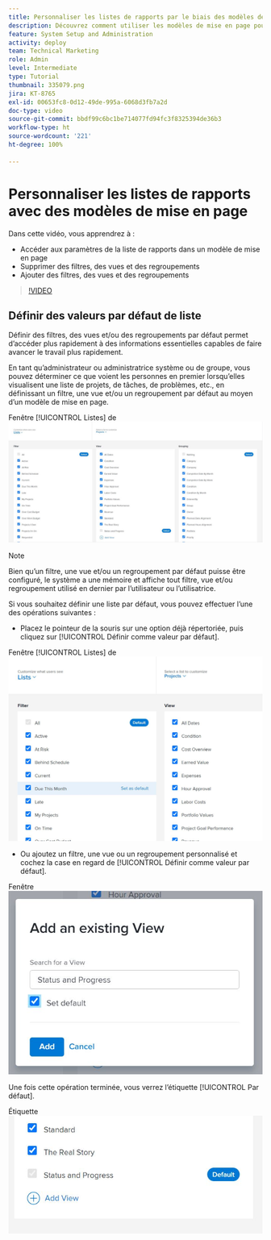 ```yaml
---
title: Personnaliser les listes de rapports par le biais des modèles de mise en page
description: Découvrez comment utiliser les modèles de mise en page pour ajouter et supprimer des filtres, des vues et des groupes provenant des listes de rapports.
feature: System Setup and Administration
activity: deploy
team: Technical Marketing
role: Admin
level: Intermediate
type: Tutorial
thumbnail: 335079.png
jira: KT-8765
exl-id: 00653fc8-0d12-49de-995a-6068d3fb7a2d
doc-type: video
source-git-commit: bbdf99c6bc1be714077fd94fc3f8325394de36b3
workflow-type: ht
source-wordcount: '221'
ht-degree: 100%

---
```


# Personnaliser les listes de rapports avec des modèles de mise en page

Dans cette vidéo, vous apprendrez à :

* Accéder aux paramètres de la liste de rapports dans un modèle de mise en page
* Supprimer des filtres, des vues et des regroupements
* Ajouter des filtres, des vues et des regroupements

>[!VIDEO](https://video.tv.adobe.com/v/3432910/?quality=12&learn=on&enablevpops=1&captions=fre_fr)

## Définir des valeurs par défaut de liste

Définir des filtres, des vues et/ou des regroupements par défaut permet d’accéder plus rapidement à des informations essentielles capables de faire avancer le travail plus rapidement.

En tant qu’administrateur ou administratrice système ou de groupe, vous pouvez déterminer ce que voient les personnes en premier lorsqu’elles visualisent une liste de projets, de tâches, de problèmes, etc., en définissant un filtre, une vue et/ou un regroupement par défaut au moyen d’un modèle de mise en page.

Fenêtre [!UICONTROL Listes] de ![modèles de mise en page](assets/admin-fund-layout-template-default-lists-1-1.JPG)

>[!NOTE]
>
>Bien qu’un filtre, une vue et/ou un regroupement par défaut puisse être configuré, le système a une mémoire et affiche tout filtre, vue et/ou regroupement utilisé en dernier par l’utilisateur ou l’utilisatrice.


Si vous souhaitez définir une liste par défaut, vous pouvez effectuer l’une des opérations suivantes :

* Placez le pointeur de la souris sur une option déjà répertoriée, puis cliquez sur [!UICONTROL Définir comme valeur par défaut].

Fenêtre [!UICONTROL Listes] de ![modèles de mise en page avec [!UICONTROL Définir comme valeur par défaut] visible](assets/admin-fund-layout-template-default-lists-1-2.JPG)

* Ou ajoutez un filtre, une vue ou un regroupement personnalisé et cochez la case en regard de [!UICONTROL Définir comme valeur par défaut].

Fenêtre ![[!UICONTROL Ajouter une vue existante]](assets/admin-fund-layout-template-default-lists-1-3.JPG)

Une fois cette opération terminée, vous verrez l’étiquette [!UICONTROL Par défaut].

Étiquette ![[!UICONTROL Par défaut] en regard de l’option de liste](assets/admin-fund-layout-template-default-lists-1-4.JPG)
